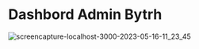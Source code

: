 # Dashbord Admin Bytrh

![screencapture-localhost-3000-2023-05-16-11_23_45](https://github.com/Shazly99/Bytrh-Admin/assets/57854391/257a7455-c035-47ad-9b45-2e4b19468983)

 
